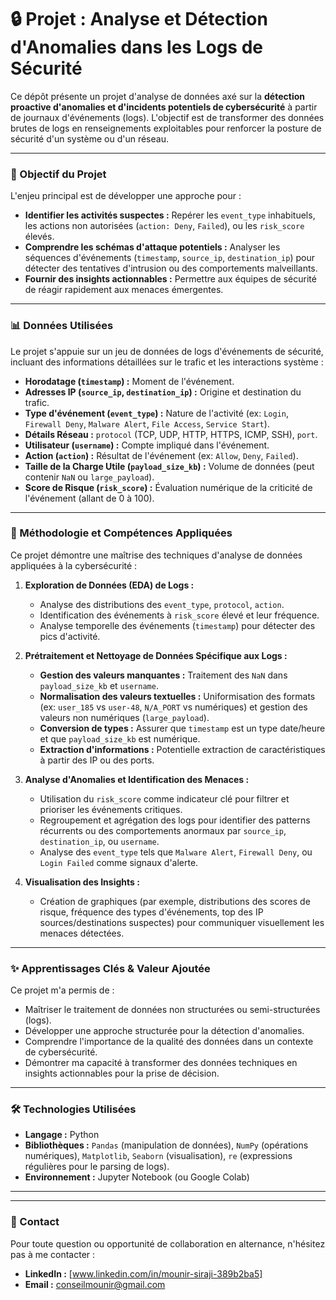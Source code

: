 # 🔒 Projet : Analyse et Détection d'Anomalies dans les Logs de Sécurité

Ce dépôt présente un projet d'analyse de données axé sur la **détection proactive d'anomalies et d'incidents potentiels de cybersécurité** à partir de journaux d'événements (logs). L'objectif est de transformer des données brutes de logs en renseignements exploitables pour renforcer la posture de sécurité d'un système ou d'un réseau.

---

### 🎯 Objectif du Projet

L'enjeu principal est de développer une approche pour :
* **Identifier les activités suspectes :** Repérer les `event_type` inhabituels, les actions non autorisées (`action: Deny`, `Failed`), ou les `risk_score` élevés.
* **Comprendre les schémas d'attaque potentiels :** Analyser les séquences d'événements (`timestamp`, `source_ip`, `destination_ip`) pour détecter des tentatives d'intrusion ou des comportements malveillants.
* **Fournir des insights actionnables :** Permettre aux équipes de sécurité de réagir rapidement aux menaces émergentes.

---

### 📊 Données Utilisées

Le projet s'appuie sur un jeu de données de logs d'événements de sécurité, incluant des informations détaillées sur le trafic et les interactions système :

* **Horodatage (`timestamp`) :** Moment de l'événement.
* **Adresses IP (`source_ip`, `destination_ip`) :** Origine et destination du trafic.
* **Type d'événement (`event_type`) :** Nature de l'activité (ex: `Login`, `Firewall Deny`, `Malware Alert`, `File Access`, `Service Start`).
* **Détails Réseau :** `protocol` (TCP, UDP, HTTP, HTTPS, ICMP, SSH), `port`.
* **Utilisateur (`username`) :** Compte impliqué dans l'événement.
* **Action (`action`) :** Résultat de l'événement (ex: `Allow`, `Deny`, `Failed`).
* **Taille de la Charge Utile (`payload_size_kb`) :** Volume de données (peut contenir `NaN` ou `large_payload`).
* **Score de Risque (`risk_score`) :** Évaluation numérique de la criticité de l'événement (allant de 0 à 100).

---

### 🚀 Méthodologie et Compétences Appliquées

Ce projet démontre une maîtrise des techniques d'analyse de données appliquées à la cybersécurité :

1.  **Exploration de Données (EDA) de Logs :**
    * Analyse des distributions des `event_type`, `protocol`, `action`.
    * Identification des événements à `risk_score` élevé et leur fréquence.
    * Analyse temporelle des événements (`timestamp`) pour détecter des pics d'activité.

2.  **Prétraitement et Nettoyage de Données Spécifique aux Logs :**
    * **Gestion des valeurs manquantes :** Traitement des `NaN` dans `payload_size_kb` et `username`.
    * **Normalisation des valeurs textuelles :** Uniformisation des formats (ex: `user_185` vs `user-48`, `N/A_PORT` vs numériques) et gestion des valeurs non numériques (`large_payload`).
    * **Conversion de types :** Assurer que `timestamp` est un type date/heure et que `payload_size_kb` est numérique.
    * **Extraction d'informations :** Potentielle extraction de caractéristiques à partir des IP ou des ports.

3.  **Analyse d'Anomalies et Identification des Menaces :**
    * Utilisation du `risk_score` comme indicateur clé pour filtrer et prioriser les événements critiques.
    * Regroupement et agrégation des logs pour identifier des patterns récurrents ou des comportements anormaux par `source_ip`, `destination_ip`, ou `username`.
    * Analyse des `event_type` tels que `Malware Alert`, `Firewall Deny`, ou `Login Failed` comme signaux d'alerte.

4.  **Visualisation des Insights :**
    * Création de graphiques (par exemple, distributions des scores de risque, fréquence des types d'événements, top des IP sources/destinations suspectes) pour communiquer visuellement les menaces détectées.

---

### ✨ Apprentissages Clés & Valeur Ajoutée

Ce projet m'a permis de :
* Maîtriser le traitement de données non structurées ou semi-structurées (logs).
* Développer une approche structurée pour la détection d'anomalies.
* Comprendre l'importance de la qualité des données dans un contexte de cybersécurité.
* Démontrer ma capacité à transformer des données techniques en insights actionnables pour la prise de décision.

---

### 🛠️ Technologies Utilisées

* **Langage :** Python
* **Bibliothèques :** `Pandas` (manipulation de données), `NumPy` (opérations numériques), `Matplotlib`, `Seaborn` (visualisation), `re` (expressions régulières pour le parsing de logs).
* **Environnement :** Jupyter Notebook (ou Google Colab)

---


---

### 📧 Contact

Pour toute question ou opportunité de collaboration en alternance, n'hésitez pas à me contacter :

* **LinkedIn :** [www.linkedin.com/in/mounir-siraji-389b2ba5]
* **Email :** conseilmounir@gmail.com
